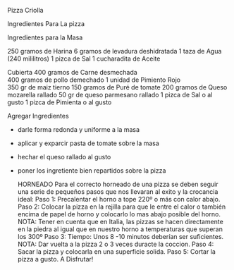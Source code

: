 Pizza Criolla

Ingredientes Para La pizza

Ingredientes para la Masa

250 gramos de Harina
6 gramos de levadura deshidratada 1 taza de Agua (240 mililitros)
1 pizca de Sal
1 cucharadita de Aceite

Cubierta
400 gramos de Carne desmechada  
 400 gramos de pollo demechado
1 unidad de Pimiento Rojo  
 350 gr de maiz tierno
150 gramos de Puré de tomate
200 gramos de Queso mozarella rallado
50 gr de queso parmesano rallado
1 pizca de Sal o al gusto
1 pizca de Pimienta o al gusto

Agregar Ingredientes 
- darle forma redonda y uniforme a la masa
- aplicar y exparcir pasta de tomate sobre la masa
- hechar el queso rallado al gusto
- poner los ingretiente bien repartidos sobre la pizza

  HORNEADO
  Para el correcto horneado de una pizza se deben seguir una serie de pequeños pasos que nos llevaran al exito y la crocancia ideal:
  Paso 1: Precalentar el horno a tope 220º o más con calor abajo.
  Paso 2: Colocar la pizza en la rejilla para que le entre el calor o también encima de papel de horno y colocarlo lo mas abajo posible del horno.
  NOTA: Tener en cuenta que en Italia, las pizzas se hacen directamente en la piedra al igual que en nuestro horno a temperaturas que superan los 300º
  Paso 3: Tiempo: Unos 8 -10 minutos deberían ser suficientes. NOTA: Dar vuelta a la pizza 2 o 3 veces duracte la coccion.
  Paso 4: Sacar la pizza y colocarla en una superficie solida.
  Paso 5: Cortar la pizza a gusto.
  A Disfrutar!
